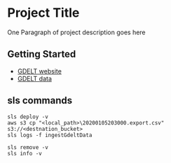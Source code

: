 # Project Title

One Paragraph of project description goes here

## Getting Started

* [GDELT website](https://blog.gdeltproject.org/gdelt-2-0-our-global-world-in-realtime) 
* [GDELT data](http://data.gdeltproject.org/gdeltv2/20200105203000.export.CSV.zip) 

## sls commands

```
sls deploy -v
aws s3 cp "<local_path>\20200105203000.export.csv" s3://<destnation_bucket>
sls logs -f ingestGdeltData

sls remove -v
sls info -v
```